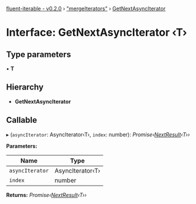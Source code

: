 [fluent-iterable - v0.2.0](../README.md) › ["mergeIterators"](../modules/_mergeiterators_.md) › [GetNextAsyncIterator](_mergeiterators_.getnextasynciterator.md)

# Interface: GetNextAsyncIterator ‹**T**›

## Type parameters

▪ **T**

## Hierarchy

* **GetNextAsyncIterator**

## Callable

▸ (`asyncIterator`: AsyncIterator‹T›, `index`: number): *Promise‹[NextResult](_mergeiterators_.nextresult.md)‹T››*

**Parameters:**

Name | Type |
------ | ------ |
`asyncIterator` | AsyncIterator‹T› |
`index` | number |

**Returns:** *Promise‹[NextResult](_mergeiterators_.nextresult.md)‹T››*
